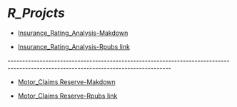 # *R_Projcts*


* [Insurance_Rating_Analysis-Makdown](https://github.com/omars1234/R_Projects/blob/a0a5402cc659c5e4d3c9c719946832eeb53fbec3/R_Projects/Insurance_Rating_Analysis/insurance_data.Rmd)  


* [Insurance_Rating_Analysis-Rpubs link](https://github.com/omars1234/R_Projects/blob/a0a5402cc659c5e4d3c9c719946832eeb53fbec3/R_Projects/Insurance_Rating_Analysis/insurance_data.md) 


**------------------------------------------------------------------------------------------------------------------------------------** 


* [Motor_Claims Reserve-Makdown](https://github.com/omars1234/R_Projects/blob/a0a5402cc659c5e4d3c9c719946832eeb53fbec3/R_Projects/Motor_Claims%20Reserve/Claims-Reserved.Rmd)

* [Motor_Claims Reserve-Rpubs link](https://github.com/omars1234/R_Projects/blob/a0a5402cc659c5e4d3c9c719946832eeb53fbec3/R_Projects/Motor_Claims%20Reserve/Motor_Claims_Reserve.md)